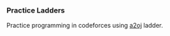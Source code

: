 ### Practice Ladders #

Practice programming in codeforces using [a2oj](https://www.a2oj.com/) ladder.
